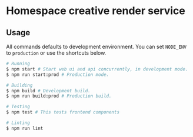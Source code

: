 # Homespace creative render service

## Usage

All commands defaults to development environment. You can set `NODE_ENV` to `production` or use the shortcuts below.

```bash
# Running
$ npm start # Start web ui and api concurrently, in development mode.
$ npm run start:prod # Production mode.

# Building
$ npm build # Development build.
$ npm run build:prod # Production build.

# Testing
$ npm test # This tests frontend components

# Linting
$ npm run lint
```
